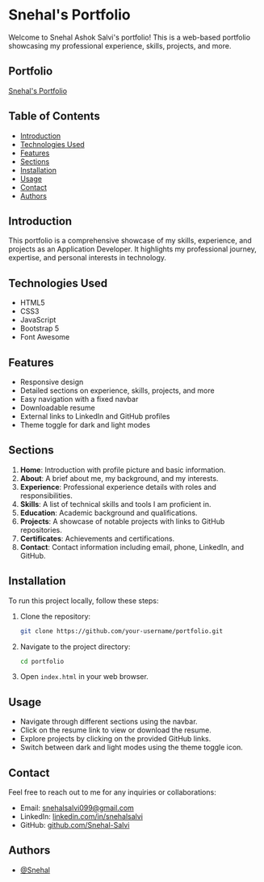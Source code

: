 # Snehal's Portfolio

Welcome to Snehal Ashok Salvi's portfolio! This is a web-based portfolio showcasing my professional experience, skills, projects, and more.

## Portfolio
[Snehal's Portfolio]()

## Table of Contents

- [Introduction](#introduction)
- [Technologies Used](#technologies-used)
- [Features](#features)
- [Sections](#sections)
- [Installation](#installation)
- [Usage](#usage)
- [Contact](#contact)
- [Authors](#authors)

## Introduction

This portfolio is a comprehensive showcase of my skills, experience, and projects as an Application Developer. It highlights my professional journey, expertise, and personal interests in technology.

## Technologies Used

- HTML5
- CSS3
- JavaScript
- Bootstrap 5
- Font Awesome
 

## Features

- Responsive design
- Detailed sections on experience, skills, projects, and more
- Easy navigation with a fixed navbar
- Downloadable resume
- External links to LinkedIn and GitHub profiles
- Theme toggle for dark and light modes

## Sections

1. **Home**: Introduction with profile picture and basic information.
2. **About**: A brief about me, my background, and my interests.
3. **Experience**: Professional experience details with roles and responsibilities.
4. **Skills**: A list of technical skills and tools I am proficient in.
5. **Education**: Academic background and qualifications.
6. **Projects**: A showcase of notable projects with links to GitHub repositories.
7. **Certificates**: Achievements and certifications.
8. **Contact**: Contact information including email, phone, LinkedIn, and GitHub.

## Installation

To run this project locally, follow these steps:

1. Clone the repository:
    ```bash
    git clone https://github.com/your-username/portfolio.git
    ```
2. Navigate to the project directory:
    ```bash
    cd portfolio
    ```
3. Open `index.html` in your web browser.

## Usage

- Navigate through different sections using the navbar.
- Click on the resume link to view or download the resume.
- Explore projects by clicking on the provided GitHub links.
- Switch between dark and light modes using the theme toggle icon.

## Contact

Feel free to reach out to me for any inquiries or collaborations:

- Email: [snehalsalvi099@gmail.com](mailto:snehalsalvi099@gmail.com)
- LinkedIn: [linkedin.com/in/snehalsalvi](https://linkedin.com/in/snehalsalvi)
- GitHub: [github.com/Snehal-Salvi](https://github.com/Snehal-Salvi)

## Authors

- [@Snehal](https://github.com/salvi05)

